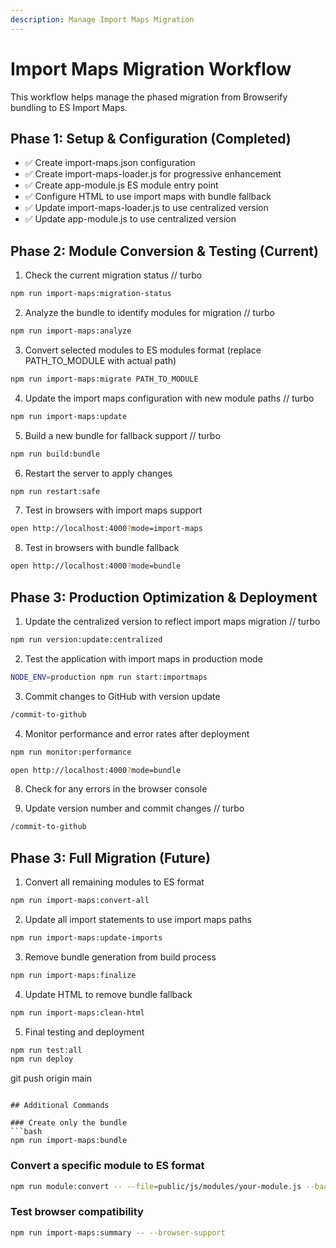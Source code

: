 ```yaml
---
description: Manage Import Maps Migration
---
```


# Import Maps Migration Workflow

This workflow helps manage the phased migration from Browserify bundling to ES Import Maps.

## Phase 1: Setup & Configuration (Completed)

- ✅ Create import-maps.json configuration
- ✅ Create import-maps-loader.js for progressive enhancement
- ✅ Create app-module.js ES module entry point
- ✅ Configure HTML to use import maps with bundle fallback
- ✅ Update import-maps-loader.js to use centralized version
- ✅ Update app-module.js to use centralized version

## Phase 2: Module Conversion & Testing (Current)

1. Check the current migration status
// turbo
```bash
npm run import-maps:migration-status
```

2. Analyze the bundle to identify modules for migration
// turbo
```bash
npm run import-maps:analyze
```

3. Convert selected modules to ES modules format (replace PATH_TO_MODULE with actual path)
```bash
npm run import-maps:migrate PATH_TO_MODULE
```

4. Update the import maps configuration with new module paths
// turbo
```bash
npm run import-maps:update
```

5. Build a new bundle for fallback support
// turbo
```bash
npm run build:bundle
```

6. Restart the server to apply changes
```bash
npm run restart:safe
```

7. Test in browsers with import maps support
```bash
open http://localhost:4000?mode=import-maps
```

8. Test in browsers with bundle fallback
```bash
open http://localhost:4000?mode=bundle
```

## Phase 3: Production Optimization & Deployment

1. Update the centralized version to reflect import maps migration
// turbo
```bash
npm run version:update:centralized
```

2. Test the application with import maps in production mode
```bash
NODE_ENV=production npm run start:importmaps
```

3. Commit changes to GitHub with version update
```bash
/commit-to-github
```

4. Monitor performance and error rates after deployment
```bash
npm run monitor:performance
```
```bash
open http://localhost:4000?mode=bundle
```

8. Check for any errors in the browser console

9. Update version number and commit changes
// turbo
```bash
/commit-to-github
```

## Phase 3: Full Migration (Future)

1. Convert all remaining modules to ES format
```bash
npm run import-maps:convert-all
```

2. Update all import statements to use import maps paths
```bash
npm run import-maps:update-imports
```

3. Remove bundle generation from build process
```bash
npm run import-maps:finalize
```

4. Update HTML to remove bundle fallback
```bash
npm run import-maps:clean-html
```

5. Final testing and deployment
```bash
npm run test:all
npm run deploy
```
git push origin main
```

## Additional Commands

### Create only the bundle
```bash
npm run import-maps:bundle
```

### Convert a specific module to ES format
```bash
npm run module:convert -- --file=public/js/modules/your-module.js --backup
```

### Test browser compatibility
```bash
npm run import-maps:summary -- --browser-support
```
